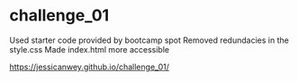 # challenge_01
Used starter code provided by bootcamp spot
Removed redundacies in the style.css
Made index.html more accessible

https://jessicanwey.github.io/challenge_01/

